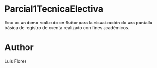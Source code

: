 # Parcial1TecnicaElectiva

Este es un demo realizado en flutter para la visualización de una pantalla básica de registro de cuenta realizado con fines académicos.

# Author
Luis Flores